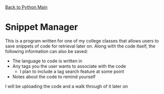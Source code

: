 [Back to Python Main](../)

# Snippet Manager

This is a program written for one of my college classes that allows users to save snippets of code for retrieval later on. Along with the code itself, the following information can also be saved:

- The language to code is written in
- Any tags you the user wants to associate with the code
  - I plan to include a tag search feature at some point
- Notes about the code to remind yourself

I will be uploading the code and a walk through of it later on
